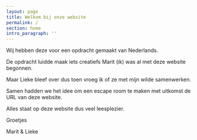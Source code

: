 ```yaml
---
layout: page
title: Welkom bij onze website
permalink: /
section: home
intro_paragraph: ''
---
```

Wij hebben deze voor een opdracht gemaakt van Nederlands.

De opdracht luidde maak iets creatiefs Marit (ik) was al met deze website begonnen.

Maar Lieke bleef over dus toen vroeg ik of ze met mijn wilde samenwerken.

Samen hadden we het idee om een escape room te maken met uitkomst de URL van deze website.

Alles staat op deze website dus veel leesplezier.

Groetjes

Marit & Lieke
